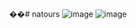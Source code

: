 ��#   n a t o u r s 
 
 ![image](https://github.com/Tarun4572/natours/assets/81795770/8a1bde75-385c-492e-abb4-1c8827993bd2)
![image](https://github.com/Tarun4572/natours/assets/81795770/6924cdc4-a001-4786-b749-5af8aa74e79c)
